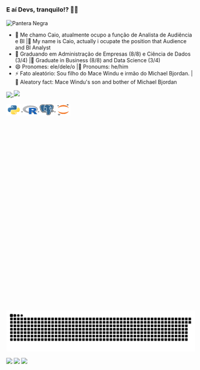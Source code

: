 ### E aí Devs, tranquilo!? 👾🎲
</div>
 <img align="center" alt="Pantera Negra" src=https://media.giphy.com/media/o6FWop1Gbuyly/giphy.gif>
</div>

- 🎲 Me chamo Caio, atualmente ocupo a função de Analista de Audiência e BI |💬 My name is Caio, actually i ocupate the position that Audience and BI Analyst
- 📖 Graduando em Administração de Empresas (8/8) e Ciência de Dados (3/4)  |💬 Graduate in Business (8/8) and Data Science (3/4) 
- 😄 Pronomes: ele/dele/o |💬 Pronoums: he/him
- ⚡ Fato aleatório: Sou filho do Mace Windu e irmão do Michael Bjordan. | 💬 Aleatory fact: Mace Windu's son and bother of Michael Bjordan

<div>
  <a href="beacons.page/caionosdados">
  <img height="170em" align= "center" src="https://github-readme-stats.vercel.app/api?username=caioeserpa&show_icons=true&theme=midnight-purple&include_all_commits=true&count_private=true"/>
  <img height="180em" src="https://github-readme-stats.vercel.app/api/top-langs/?username=caioeserpa&layout=compact&langs_count=7&theme=midnight-purple"/>
</div>
  
</div>
<div style="display: inline_block"><br>
  <img align="center" alt="Caio-Python" height="30" width="40" src="https://raw.githubusercontent.com/devicons/devicon/master/icons/python/python-original.svg">
  <img align="center" alt="Caio-R" height="30" width="40" src="https://raw.githubusercontent.com/devicons/devicon/master/icons/r/r-original.svg">
  <img align="center" alt="Caio-postgresql" height="30" width="40" src="https://raw.githubusercontent.com/devicons/devicon/master/icons/postgresql/postgresql-original.svg">
  <img align="center" alt="Caio-jupyter" height="30" width="40" src="https://raw.githubusercontent.com/devicons/devicon/master/icons/jupyter/jupyter-original.svg">
<svg viewBox="0 0 128 128">
</div>
  
 
  ![Snake animation](https://github.com/caioeserpa/caioeserpa/blob/output/github-contribution-grid-snake.svg)

</div>
</div>
  <a href="https://instagram.com/caionosdados" target="_blank"><img src="https://img.shields.io/badge/-Instagram-%23E4405F?style=for-the-badge&logo=instagram&logoColor=white" target="_blank"></a>
  <a href = "mailto:caionosdados@gmail.com"><img src="https://img.shields.io/badge/-Gmail-%23333?style=for-the-badge&logo=gmail&logoColor=white" target="_blank"></a>
  <a href="https://www.linkedin.com/in/caioeserpa" target="_blank"><img src="https://img.shields.io/badge/-LinkedIn-%230077B5?style=for-the-badge&logo=linkedin&logoColor=white" target="_blank"></a> 

 
</div>

